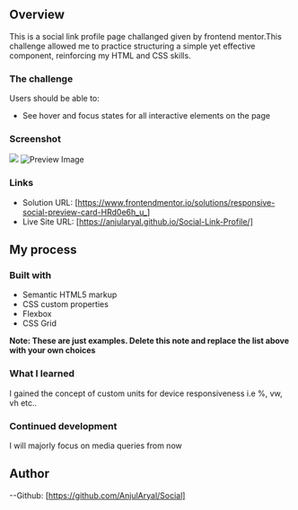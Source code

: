 
## Overview
This is a social link profile page challanged given by frontend mentor.This challenge allowed me to practice structuring a simple yet effective component, reinforcing my HTML and CSS skills.

### The challenge

Users should be able to:

- See hover and focus states for all interactive elements on the page

### Screenshot

![](./Socialpreview.png)
<img src="images/Socialpreview.png" alt="Preview Image">

### Links

- Solution URL: [https://www.frontendmentor.io/solutions/responsive-social-preview-card-HRd0e6h_u_]
- Live Site URL: [https://anjularyal.github.io/Social-Link-Profile/]

## My process

### Built with

- Semantic HTML5 markup
- CSS custom properties
- Flexbox
- CSS Grid

**Note: These are just examples. Delete this note and replace the list above with your own choices**

### What I learned

I gained the concept of custom units for device responsiveness i.e  %, vw, vh etc.. 

### Continued development
I will majorly focus on media queries from now


## Author
--Github: [https://github.com/AnjulAryal/Social]

